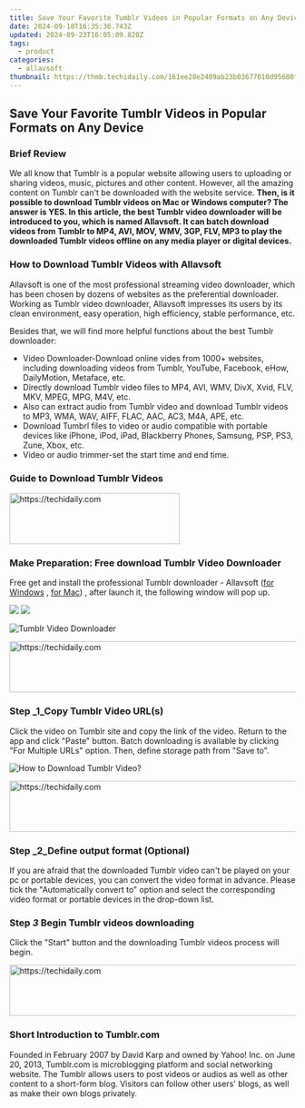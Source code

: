 ```yaml
---
title: Save Your Favorite Tumblr Videos in Popular Formats on Any Device
date: 2024-09-18T16:35:36.743Z
updated: 2024-09-23T16:05:09.820Z
tags:
  - product
categories:
  - allavsoft
thumbnail: https://thmb.techidaily.com/161ee28e2409ab23b03677010d95680f349d2d99e875ed1779eb3644a3f3e231.jpg
---
```


## Save Your Favorite Tumblr Videos in Popular Formats on Any Device

### Brief Review

We all know that Tumblr is a popular website allowing users to uploading or sharing videos, music, pictures and other content. However, all the amazing content on Tumblr can't be downloaded with the website service. **Then, is it possible to download Tumblr videos on Mac or Windows computer? The answer is YES. In this article, the best Tumblr video downloader will be introduced to you, which is named Allavsoft. It can batch download videos from Tumblr to MP4, AVI, MOV, WMV, 3GP, FLV, MP3 to play the downloaded Tumblr videos offline on any media player or digital devices.**

### How to Download Tumblr Videos with Allavsoft

Allavsoft is one of the most professional streaming video downloader, which has been chosen by dozens of websites as the preferential downloader. Working as Tumblr video downloader, Allavsoft impresses its users by its clean environment, easy operation, high efficiency, stable performance, etc.

Besides that, we will find more helpful functions about the best Tumblr downloader:

* Video Downloader-Download online vides from 1000+ websites, including downloading videos from Tumblr, YouTube, Facebook, eHow, DailyMotion, Metaface, etc.
* Directly download Tumblr video files to MP4, AVI, WMV, DivX, Xvid, FLV, MKV, MPEG, MPG, M4V, etc.
* Also can extract audio from Tumblr video and download Tumblr videos to MP3, WMA, WAV, AIFF, FLAC, AAC, AC3, M4A, APE, etc.
* Download Tumbrl files to video or audio compatible with portable devices like iPhone, iPod, iPad, Blackberry Phones, Samsung, PSP, PS3, Zune, Xbox, etc.
* Video or audio trimmer-set the start time and end time.

### Guide to Download Tumblr Videos

<!-- affiliate ads begin -->
<a href="https://aligracehair.sjv.io/c/5597632/2047361/19272" target="_top" id="2047361">
  <img src="//a.impactradius-go.com/display-ad/19272-2047361" border="0" alt="https://techidaily.com" width="300" height="90"/>
</a>
<img height="0" width="0" src="https://aligracehair.sjv.io/i/5597632/2047361/19272" style="position:absolute;visibility:hidden;" border="0" />
<!-- affiliate ads end -->

### Make Preparation: Free download Tumblr Video Downloader

Free get and install the professional Tumblr downloader - Allavsoft ([for Windows](https://tools.techidaily.com/allavsoft/products/) , [for Mac](https://tools.techidaily.com/allavsoft/products/)) , after launch it, the following window will pop up.

[![](https://www.allavsoft.com/how-to/../images/how-to/free-download-win.jpg)](https://tools.techidaily.com/allavsoft/products/) [![](https://www.allavsoft.com/how-to/../images/how-to/free-download-mac.jpg)](https://tools.techidaily.com/allavsoft/products/)

![Tumblr Video Downloader](https://www.allavsoft.com/how-to/../images/allavsoft/screen-shot-600.jpg)

<!-- affiliate ads begin -->
<a href="https://unicoeye.pxf.io/c/5597632/2134489/18498" target="_top" id="2134489">
  <img src="//a.impactradius-go.com/display-ad/18498-2134489" border="0" alt="https://techidaily.com" width="728" height="90"/>
</a>
<img height="0" width="0" src="https://unicoeye.pxf.io/i/5597632/2134489/18498" style="position:absolute;visibility:hidden;" border="0" />
<!-- affiliate ads end -->

### Step _1_Copy Tumblr Video URL(s)

Click the video on Tumblr site and copy the link of the video. Return to the app and click "Paste" button. Batch downloading is available by clicking "For Multiple URLs" option. Then, define storage path from "Save to".

![How to Download Tumblr Video?](https://www.allavsoft.com/how-to/../images/how-to/download-tumblr-video/download-tumblr-video.jpg)

<!-- affiliate ads begin -->
<a href="https://appsumo.8odi.net/c/5597632/2151892/7443" target="_top" id="2151892">
  <img src="//a.impactradius-go.com/display-ad/7443-2151892" border="0" alt="https://techidaily.com" width="600" height="90"/>
</a>
<img height="0" width="0" src="https://appsumo.8odi.net/i/5597632/2151892/7443" style="position:absolute;visibility:hidden;" border="0" />
<!-- affiliate ads end -->

### Step _2_Define output format (Optional)

If you are afraid that the downloaded Tumblr video can't be played on your pc or portable devices, you can convert the video format in advance. Please tick the "Automatically convert to" option and select the corresponding video format or portable devices in the drop-down list.

### Step _3_ Begin Tumblr videos downloading

Click the "Start" button and the downloading Tumblr videos process will begin.

<!-- affiliate ads begin -->
<a href="https://appsumo.8odi.net/c/5597632/2068411/7443" target="_top" id="2068411">
  <img src="//a.impactradius-go.com/display-ad/7443-2068411" border="0" alt="https://techidaily.com" width="728" height="90"/>
</a>
<img height="0" width="0" src="https://appsumo.8odi.net/i/5597632/2068411/7443" style="position:absolute;visibility:hidden;" border="0" />
<!-- affiliate ads end -->

### Short Introduction to Tumblr.com

Founded in February 2007 by David Karp and owned by Yahoo! Inc. on June 20, 2013, Tumblr.com is microblogging platform and social networking website. The Tumblr allows users to post videos or audios as well as other content to a short-form blog. Visitors can follow other users' blogs, as well as make their own blogs privately.

<ins class="adsbygoogle"
     style="display:block"
     data-ad-format="autorelaxed"
     data-ad-client="ca-pub-7571918770474297"
     data-ad-slot="1223367746"></ins>

<ins class="adsbygoogle"
     style="display:block"
     data-ad-client="ca-pub-7571918770474297"
     data-ad-slot="8358498916"
     data-ad-format="auto"
     data-full-width-responsive="true"></ins>



